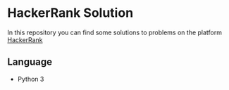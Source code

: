 # HackerRank Solution
In this repository you can find some solutions to problems on the platform 
 [HackerRank]([https://www.hackerrank.com/challenges/)

## Language
 - Python 3 

